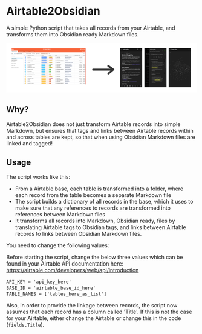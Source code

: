 # Airtable2Obsidian
A simple Python script that takes all records from your Airtable, and transforms them into Obsidian ready Markdown files. 

![picture](airtable2obsidian.png)

## Why?
Airtable2Obsidian does not just transform Airtable records into simple Markdown, but ensures that tags and links between Airtable records within and across tables are kept, so that when using Obsidian Markdown files are linked and tagged!

## Usage
The script works like this:

- From a Airtable base, each table is transformed into a folder, where each record from the table becomes a separate Markdown file
- The script builds a dictionary of all records in the base, which it uses to make sure that any references to records are transformed into references between Markdown files
- It transforms all records into Markdown, Obsidian ready, files by translating Airtable tags to Obsidian tags, and links between Airtable records to links between Obsidian Markdown files.

You need to change the following values:

Before starting the script, change the below three values which can be found in your Airtable API documentation here: https://airtable.com/developers/web/api/introduction

```
API_KEY = 'api_key_here'
BASE_ID = 'airtable_base_id_here'
TABLE_NAMES = ['tables_here_as_list']
```

Also, in order to provide the linkage between records, the script now assumes that each record has a column called 'Title'. If this is not the case for your Airtable, either change the Airtable or change this in the code (`fields.Title`).
